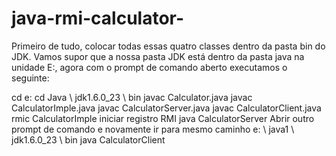 # java-rmi-calculator-

Primeiro de tudo, colocar todas essas quatro classes dentro da pasta bin do JDK. Vamos supor que a nossa pasta JDK está dentro da pasta java na unidade E:, agora com o prompt de comando aberto executamos o seguinte:

cd e:
cd Java \ jdk1.6.0_23 \ bin
javac Calculator.java
javac CalculatorImple.java
javac CalculatorServer.java
javac CalculatorClient.java
rmic CalculatorImple
iniciar registro RMI
java CalculatorServer
Abrir outro prompt de comando e novamente ir para mesmo caminho e: \ java1 \ jdk1.6.0_23 \ bin
java CalculatorClient
